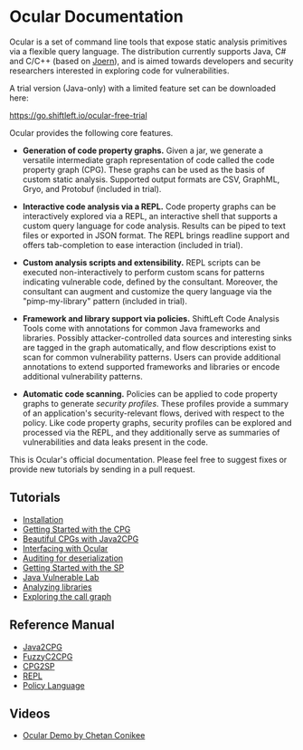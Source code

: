 Ocular Documentation
====================

Ocular is a set of command line tools that expose static analysis
primitives via a flexible query language. The distribution currently
supports Java, C# and C/C++ (based on
[Joern](https://github.com/octopus-platform/joern)), and is aimed
towards developers and security researchers interested in exploring
code for vulnerabilities.

A trial version (Java-only) with a limited feature set can be downloaded here:

https://go.shiftleft.io/ocular-free-trial

Ocular provides the following core features.

* **Generation of code property graphs.** Given a jar, we generate a
  versatile intermediate graph representation of code called the code
  property graph (CPG). These graphs can be used as the basis of
  custom static analysis. Supported output formats are CSV, GraphML,
  Gryo, and Protobuf (included in trial).

* **Interactive code analysis via a REPL.** Code property graphs can
  be interactively explored via a REPL, an interactive shell that
  supports a custom query language for code analysis. Results can be
  piped to text files or exported in JSON format. The REPL brings
  readline support and offers tab-completion to ease interaction
  (included in trial).

* **Custom analysis scripts and extensibility.** REPL scripts can be
  executed non-interactively to perform custom scans for patterns
  indicating vulnerable code, defined by the consultant. Moreover, the
  consultant can augment and customize the query language via the
  "pimp-my-library" pattern (included in trial).

* **Framework and library support via policies.** ShiftLeft Code
  Analysis Tools come with annotations for common Java frameworks and
  libraries. Possibly attacker-controlled data sources and interesting
  sinks are tagged in the graph automatically, and flow descriptions
  exist to scan for common vulnerability patterns. Users can provide
  additional annotations to extend supported frameworks and libraries
  or encode additional vulnerability patterns.

* **Automatic code scanning.** Policies can be applied to code
  property graphs to generate *security profiles*. These profiles
  provide a summary of an application's security-relevant flows,
  derived with respect to the policy. Like code property graphs,
  security profiles can be explored and processed via the REPL, and
  they additionally serve as summaries of vulnerabilities  and data
  leaks present in the code.

This is Ocular's official documentation. Please feel free to suggest
fixes or provide new tutorials by sending in a pull request.

Tutorials
---------

* [Installation](tutorials/installation.md)
* [Getting Started with the CPG](tutorials/getting-started-cpg.md)
* [Beautiful CPGs with Java2CPG](tutorials/beautifulcpgs.md)
* [Interfacing with Ocular](tutorials/interfacing.md)
* [Auditing for deserialization](tutorials/deserialization.md)
* [Getting Started with the SP](tutorials/getting-started-sp.md)
* [Java Vulnerable Lab](tutorials/java-vuln.md)
* [Analyzing libraries](tutorials/libanalysis.md)
* [Exploring the call graph](tutorials/callgraph.md)

Reference Manual
-----------------

* [Java2CPG](manual/java2cpg.md)
* [FuzzyC2CPG](manual/fuzzyc2cpg.md)
* [CPG2SP](manual/cpg2sp.md)
* [REPL](manual/repl.md)
* [Policy Language](manual/policy-language.md)

Videos
-------
* [Ocular Demo by Chetan Conikee](https://www.youtube.com/watch?v=bB2C-FzC1Yw&feature=youtu.be)


